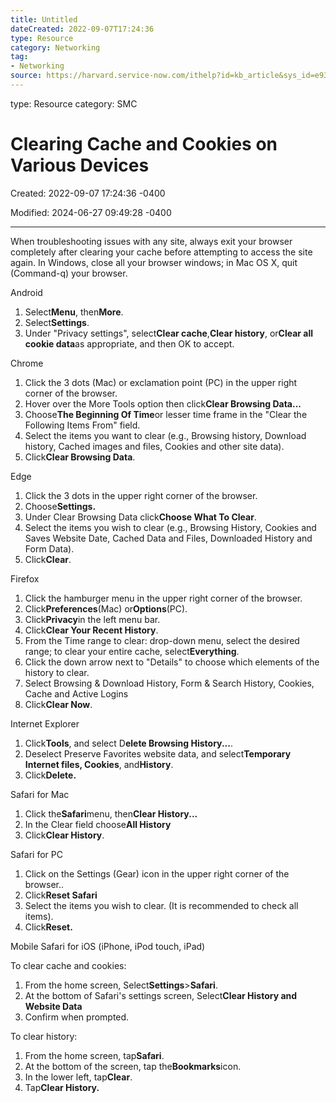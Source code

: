 ```yaml
---
title: Untitled
dateCreated: 2022-09-07T17:24:36
type: Resource
category: Networking
tag:
- Networking
source: https://harvard.service-now.com/ithelp?id=kb_article&sys_id=e934a5cf6fc9a204a3a79b9eae3ee4bf#edge
---
```

type: Resource
category: SMC

# Clearing Cache and Cookies on Various Devices

Created: 2022-09-07 17:24:36 -0400

Modified: 2024-06-27 09:49:28 -0400

---

When troubleshooting issues with any site, always exit your browser completely after clearing your cache before attempting to access the site again. In Windows, close all your browser windows; in Mac OS X, quit (Command-q) your browser.

Android

1.  Select**Menu**, then**More**.
2.  Select**Settings**.
3.  Under "Privacy settings", select**Clear cache**,**Clear history**, or**Clear all cookie data**as appropriate, and then OK to accept.

Chrome

1.  Click the 3 dots (Mac) or exclamation point (PC) in the upper right corner of the browser.
2.  Hover over the More Tools option then click**Clear Browsing Data...**
3.  Choose**The Beginning Of Time**or lesser time frame in the "Clear the Following Items From" field.
4.  Select the items you want to clear (e.g., Browsing history, Download history, Cached images and files, Cookies and other site data).
5.  Click**Clear Browsing Data**.

Edge

1.  Click the 3 dots in the upper right corner of the browser.
2.  Choose**Settings.**
3.  Under Clear Browsing Data click**Choose What To Clear**.
4.  Select the items you wish to clear (e.g., Browsing History, Cookies and Saves Website Date, Cached Data and Files, Downloaded History and Form Data).
5.  Click**Clear**.

Firefox

1.  Click the hamburger menu in the upper right corner of the browser.
2.  Click**Preferences**(Mac) or**Options**(PC).
3.  Click**Privacy**in the left menu bar.
4.  Click**Clear Your Recent History**.
5.  From the Time range to clear: drop-down menu, select the desired range; to clear your entire cache, select**Everything**.
6.  Click the down arrow next to "Details" to choose which elements of the history to clear.
7.  Select Browsing & Download History, Form & Search History, Cookies, Cache and Active Logins
8.  Click**Clear Now**.

Internet Explorer

1.  Click**Tools**, and select D**elete Browsing History...**.
2.  Deselect Preserve Favorites website data, and select**Temporary Internet files, Cookies**, and**History**.
3.  Click**Delete.**

Safari for Mac

1.  Click the**Safari**menu, then**Clear History...**
2.  In the Clear field choose**All History**
3.  Click**Clear History**.

Safari for PC

1.  Click on the Settings (Gear) icon in the upper right corner of the browser..
2.  Click**Reset Safari**
3.  Select the items you wish to clear. (It is recommended to check all items).
4.  Click**Reset.**

Mobile Safari for iOS (iPhone, iPod touch, iPad)

To clear cache and cookies:

1.  From the home screen, Select**Settings**>**Safari**.
2.  At the bottom of Safari's settings screen, Select**Clear History and Website Data**
3.  Confirm when prompted.

To clear history:

1.  From the home screen, tap**Safari**.
2.  At the bottom of the screen, tap the**Bookmarks**icon.
3.  In the lower left, tap**Clear**.
4.  Tap**Clear History.**



